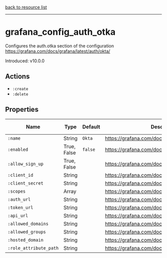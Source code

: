 [back to resource list](https://github.com/sous-chefs/grafana#resources)

---

# grafana_config_auth_otka

Configures the auth.otka section of the configuration <https://grafana.com/docs/grafana/latest/auth/okta/>

Introduced: v10.0.0

## Actions

- `:create`
- `:delete`

## Properties

| Name                   | Type        | Default | Description                                          | Allowed Values |
| ---------------------- | ----------- | ------- | ---------------------------------------------------- | -------------- |
| `:name`                | String      | `Okta`  | <https://grafana.com/docs/grafana/latest/auth/okta/> |                |
| `:enabled`             | True, False | `false` | <https://grafana.com/docs/grafana/latest/auth/okta/> | true, false    |
| `:allow_sign_up`       | True, False |         | <https://grafana.com/docs/grafana/latest/auth/okta/> | true, false    |
| `:client_id`           | String      |         | <https://grafana.com/docs/grafana/latest/auth/okta/> |                |
| `:client_secret`       | String      |         | <https://grafana.com/docs/grafana/latest/auth/okta/> |                |
| `:scopes`              | Array       |         | <https://grafana.com/docs/grafana/latest/auth/okta/> |                |
| `:auth_url`            | String      |         | <https://grafana.com/docs/grafana/latest/auth/okta/> |                |
| `:token_url`           | String      |         | <https://grafana.com/docs/grafana/latest/auth/okta/> |                |
| `:api_url`             | String      |         | <https://grafana.com/docs/grafana/latest/auth/okta/> |                |
| `:allowed_domains`     | String      |         | <https://grafana.com/docs/grafana/latest/auth/okta/> |                |
| `:allowed_groups`      | String      |         | <https://grafana.com/docs/grafana/latest/auth/okta/> |                |
| `:hosted_domain`       | String      |         | <https://grafana.com/docs/grafana/latest/auth/okta/> |                |
| `:role_attribute_path` | String      |         | <https://grafana.com/docs/grafana/latest/auth/okta/> |                |

